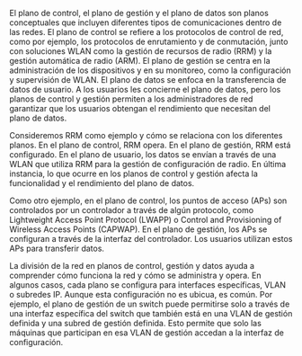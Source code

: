 El plano de control, el plano de gestión y el plano de datos son planos conceptuales que incluyen diferentes tipos de comunicaciones dentro de las redes. El plano de control se refiere a los protocolos de control de red, como por ejemplo, los protocolos de enrutamiento y de conmutación, junto con soluciones WLAN como la gestión de recursos de radio (RRM) y la gestión automática de radio (ARM). El plano de gestión se centra en la administración de los dispositivos y en su monitoreo, como la configuración y supervisión de WLAN. El plano de datos se enfoca en la transferencia de datos de usuario. A los usuarios les concierne el plano de datos, pero los planos de control y gestión permiten a los administradores de red garantizar que los usuarios obtengan el rendimiento que necesitan del plano de datos.

Consideremos RRM como ejemplo y cómo se relaciona con los diferentes planos. En el plano de control, RRM opera. En el plano de gestión, RRM está configurado. En el plano de usuario, los datos se envían a través de una WLAN que utiliza RRM para la gestión de configuración de radio. En última instancia, lo que ocurre en los planos de control y gestión afecta la funcionalidad y el rendimiento del plano de datos.

Como otro ejemplo, en el plano de control, los puntos de acceso (APs) son controlados por un controlador a través de algún protocolo, como Lightweight Access Point Protocol (LWAPP) o Control and Provisioning of Wireless Access Points (CAPWAP). En el plano de gestión, los APs se configuran a través de la interfaz del controlador. Los usuarios utilizan estos APs para transferir datos.

La división de la red en planos de control, gestión y datos ayuda a comprender cómo funciona la red y cómo se administra y opera. En algunos casos, cada plano se configura para interfaces específicas, VLAN o subredes IP. Aunque esta configuración no es ubicua, es común. Por ejemplo, el plano de gestión de un switch puede permitirse solo a través de una interfaz específica del switch que también está en una VLAN de gestión definida y una subred de gestión definida. Esto permite que solo las máquinas que participan en esa VLAN de gestión accedan a la interfaz de configuración.

